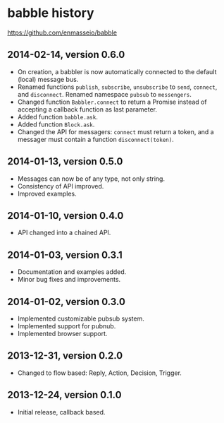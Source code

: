 # babble history
https://github.com/enmasseio/babble


## 2014-02-14, version 0.6.0

- On creation, a babbler is now automatically connected to the default (local) 
  message bus.
- Renamed functions `publish`, `subscribe`, `unsubscribe` to `send`, `connect`,
  and `disconnect`. Renamed namespace `pubsub` to `messengers`.
- Changed function `Babbler.connect` to return a Promise instead of accepting
  a callback function as last parameter.
- Added function `babble.ask`.
- Added function `Block.ask`.
- Changed the API for messagers: `connect` must return a token, and a messager
  must contain a function `disconnect(token)`.


## 2014-01-13, version 0.5.0

- Messages can now be of any type, not only string.
- Consistency of API improved.
- Improved examples.


## 2014-01-10, version 0.4.0

- API changed into a chained API.


## 2014-01-03, version 0.3.1

- Documentation and examples added.
- Minor bug fixes and improvements.


## 2014-01-02, version 0.3.0

- Implemented customizable pubsub system.
- Implemented support for pubnub.
- Implemented browser support.


## 2013-12-31, version 0.2.0

- Changed to flow based: Reply, Action, Decision, Trigger.


## 2013-12-24, version 0.1.0

- Initial release, callback based.